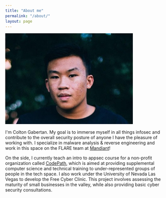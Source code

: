 ```yaml
---
title: "About me"
permalink: "/about/"
layout: page
---
```


![About me](/assets/face.jpg)

I'm Colton Gabertan. My goal is to immerse myself in all things infosec and contribute to the overall security posture of anyone I have the pleasure of working with. I specialize in malware analysis & reverse engineering and work in this space on the FLARE team at [Mandiant]!

On the side, I currently teach an intro to appsec course for a non-profit organization called [CodePath], which is aimed at providing supplemental computer science and technical training to under-represented groups of people in the tech space. I also work under the University of Nevada Las Vegas to develop the Free Cyber Clinic. This project involves assessing the maturity of small businesses in the valley, while also providing basic cyber security consultations.

[Mandiant]: https://www.mandiant.com/
[CodePath]: https://codepath.org/
